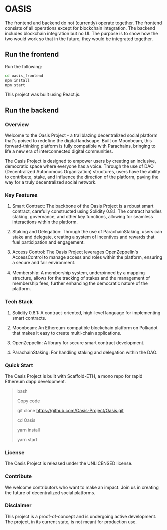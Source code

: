 # OASIS

The frontend and backend do not (currently) operate together. The frontend consists of all operations except for blockchain integration. The backend includes blockchain integration but no UI. The purpose is to show how the two would work so that in the future, they would be integrated together.

## Run the frontend

Run the following:

```bash
cd oasis_frontend
npm install
npm start
```

This project was built using React.js.

## Run the backend

### Overview
Welcome to the Oasis Project - a trailblazing decentralized social platform that's poised to redefine the digital landscape. Built on Moonbeam, this forward-thinking platform is fully compatible with Parachains, bringing to life a new era of interconnected digital communities.

The Oasis Project is designed to empower users by creating an inclusive, democratic space where everyone has a voice. Through the use of DAO (Decentralized Autonomous Organization) structures, users have the ability to contribute, stake, and influence the direction of the platform, paving the way for a truly decentralized social network.

### Key Features
1. Smart Contract: The backbone of the Oasis Project is a robust smart contract, carefully constructed using Solidity 0.8.1. The contract handles staking, governance, and other key functions, allowing for seamless interactions within the platform.

2. Staking and Delegation: Through the use of ParachainStaking, users can stake and delegate, creating a system of incentives and rewards that fuel participation and engagement.

3. Access Control: The Oasis Project leverages OpenZeppelin's AccessControl to manage access and roles within the platform, ensuring a secure and fair environment.

4. Membership: A membership system, underpinned by a mapping structure, allows for the tracking of stakes and the management of membership fees, further enhancing the democratic nature of the platform.

### Tech Stack
1. Solidity 0.8.1: A contract-oriented, high-level language for implementing smart contracts.

2. Moonbeam: An Ethereum-compatible blockchain platform on Polkadot that makes it easy to create multi-chain applications.

3. OpenZeppelin: A library for secure smart contract development.

4. ParachainStaking: For handling staking and delegation within the DAO.

### Quick Start
The Oasis Project is built with Scaffold-ETH, a mono repo for rapid Ethereum dapp development.

> bash
>
> Copy code
> 
> git clone https://github.com/Oasis-Project/Oasis.git
> 
> cd Oasis
> 
> yarn install
> 
> yarn start
> 
### License
The Oasis Project is released under the UNLICENSED license.

### Contribute
We welcome contributors who want to make an impact. Join us in creating the future of decentralized social platforms.

### Disclaimer
This project is a proof-of-concept and is undergoing active development. The project, in its current state, is not meant for production use.





